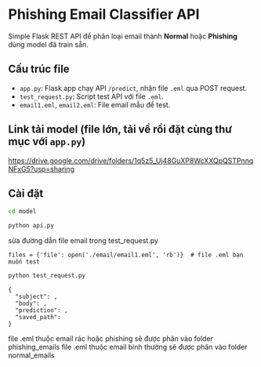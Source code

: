 # Phishing Email Classifier API

Simple Flask REST API để phân loại email thành **Normal** hoặc **Phishing** dùng model đã train sẵn.

## Cấu trúc file

- `app.py`: Flask app chạy API `/predict`, nhận file `.eml` qua POST request.
- `test_request.py`: Script test API với file `.eml`.
- `email1.eml`, `email2.eml`: File email mẫu để test.

## Link tải model (file lớn, tải về rồi đặt cùng thư mục với `app.py`)

https://drive.google.com/drive/folders/1q5z5_Uj48GuXP8WcXXQpQSTPnnqNFxG5?usp=sharing

## Cài đặt
```bash
cd model
```

```bash
python api.py
```

sửa đường dẫn file email trong test_request.py 
```
files = {'file': open('./email/email1.eml', 'rb')}  # file .eml bạn muốn test
```

```bash
python test_request.py
```

```Kết quả trả về có form như sau:
{
  "subject": ,
  "body": ,
  "prediction": ,
  "saved_path": 
}
```
file .eml thuộc email rác hoặc phishing sẽ được phân vào folder phishing_emails
file .eml thuộc email bình thường sẽ được phân vào folder normal_emails
